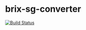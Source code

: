 # brix-sg-converter

[![Build Status](https://travis-ci.org/aoki/brix-sg-converter.svg?branch=master)](https://travis-ci.org/aoki/brix-sg-converter)
